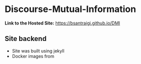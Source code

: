 # Discourse-Mutual-Information

**Link to the Hosted Site:** https://bsantraigi.github.io/DMI

## Site backend

- Site was built using jekyll
- Docker images from
